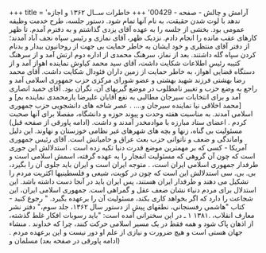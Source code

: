 +++
title = 'آرامش و چالش - صفحه - 00429'
+++
خاطرات ســال ۱۳۶۲ و اجازه ندهد با لوث شدن حقیقت، به نام آنها تمام شود. دستور جلسه، طرح خدمت وظیفه عمومی بود. بخشی از جلسه را به عهده آقای یزدی گذاشتم و به دفترم آمدم. تا ظهر کارهای عقب مانده را انجام دادم. نزدیک ظهر، آقای نمازی و رئیس سپاه نجف آباد آمدند؛ از دفتر آقای منتظری و خود ایشان به خاطر حمایت بی جهت از روحانیون بیدار و بدنام کردن سپاه گله داشتند. بعد از نماز، سرهنگ محمدی از اداره دوم ارتش آمد و از سرهنگ کتیبه رئیس اطلاعات شکایت داشت، آقای سید محمد کیاوش نماینده اهواز آمد و از دستگاه قضایی اهواز، به خاطر حمایت از زمین داران فئودال شکایت داشت. آقای محمد رضا بهشتی فرزند شهید بهشتی و عضو شورای مرکزی حزب جمهوری اسلامی آمد و راجع به وضع حزب و تغییر نامطلوب در موضع گیریهای آن، نگران بود. آقای حمید انصاری آمد و برای انتخابات سیرجان مطالبی به نفع آقایان علیرضا یارمحمدی نماینده بم] و [محمد اخلاقی نیا نماینده سیرجان و.... . عصر شاخه های دانشجویی حزب جمهوری اسلامی آمدند. به مناسبت هفته وحدت و پیوند حوزه و دانشگاه، مفصلا برای آنها صحبت کردم . اعضای ستاد مبارزه با موادمخدر آمدند و داشت. (ادامه پاورقی از صفحه قبل) مسئولیت بی گناه، زنها و بچه های شهرهای غیر نظامی خوزستان و نهاوند. این دلیل واماندگی و ضعف و ناتوانی حزب بعث عراق و حامیانش است. آقای رئیس جمهوری آمریکا - کسی که بر مهمترین موضع قدرت دنیا تکیه زده است . استدلالش این جوری است که چون آن گروهی که مسئولیت انفجار را به عهده گرفته، اسمش اسلامی است و طرفدار جمهوری اسلامی ایران است، . متوجه ایران است و ایران باید جلوی آن را بگیرد، بی. بی. سی استدلالش این است که چون در کویت، شیعی و فلسطینیها اکثریت مردم را تشکیل می دهند و طرفدار ایران هستند، پس ایران باید در آنجا دست داشته باشد. این استدلال برای مردم دنیاء نشان ضعف عقل و گمراهی است. جمهوری اسلامی ایران، این شجاعت را دارد که اگر بخواهد کاری بکند، مسئولیت آن را برعهده بگیرد. " رجوع کنید - کتاب "هاشمی رفسنجانی، نطقهای پیش از دستور سال ۱۳۶۲، جلد سوم،" دفتر نشر معارف انقلاب، .۱۳۸۱ ۱ ـ در این سخنرانی آمده است: "باید رسوبات افکار غلط گذشته، از اذهان پاک شود و همه فقط در یک مسیر اسلامی حرکت کنند، چرا که خداوند . منشاء جهان هستی است و هیچ ضرورت و نیازی از علم او دور نیست و این برعهده مردم . (ادامه پاورقی در صفحه بعد) مسلمان و